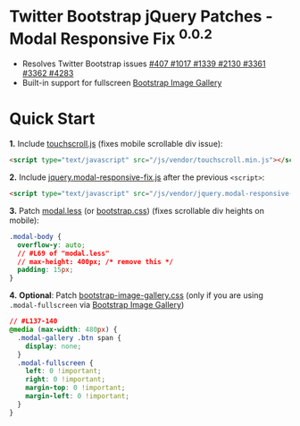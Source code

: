 
# Twitter Bootstrap jQuery Patches - Modal Responsive Fix <sup>0.0.2</sup>

* Resolves Twitter Bootstrap issues [#407 #1017 #1339 #2130 #3361 #3362 #4283][1]
* Built-in support for fullscreen [Bootstrap Image Gallery][2]

# Quick Start

**1.** Include [touchscroll.js][3] (fixes mobile scrollable div issue):

```html
<script type="text/javascript" src="/js/vendor/touchscroll.min.js"></script>
```

**2.** Include [jquery.modal-responsive-fix.js][4] after the previous `<script>`:

```html
<script type="text/javascript" src="/js/vendor/jquery.modal-responsive-fix.min.js"></script>
```

**3.** Patch [modal.less][5] (or [bootstrap.css][6]) (fixes scrollable div heights on mobile):

```css
.modal-body {
  overflow-y: auto;
  // #L69 of "modal.less"
  // max-height: 400px; /* remove this */
  padding: 15px;
}
```

**4.** **Optional**: Patch [bootstrap-image-gallery.css][7] (only if you are using `.modal-fullscreen` via [Bootstrap Image Gallery][2])

```css
// #L137-140
@media (max-width: 480px) {
  .modal-gallery .btn span {
    display: none;
  }
  .modal-fullscreen {
    left: 0 !important;
    right: 0 !important;
    margin-top: 0 !important;
    margin-left: 0 !important;
  }
}
```

[1]: https://github.com/twitter/bootstrap/issues/2130
[2]: https://github.com/blueimp/Bootstrap-Image-Gallery
[3]: https://raw.github.com/niftylettuce/twitter-bootstrap-jquery-plugins/master/modal-responsive-fix/touchscroll.js
[4]: https://raw.github.com/niftylettuce/twitter-bootstrap-jquery-plugins/master/modal-responsive-fix/bootstrap.jquery.modal-responsive-fix.js
[5]: https://github.com/twitter/bootstrap/blob/master/less/modals.less#L69
[6]: http://twitter.github.com/bootstrap/assets/css/bootstrap.css
[7]: https://github.com/blueimp/Bootstrap-Image-Gallery/blob/master/css/bootstrap-image-gallery.css#L137-140
